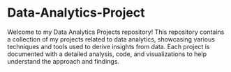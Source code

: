 # Data-Analytics-Project
Welcome to my Data Analytics Projects repository! This repository contains a collection of my projects related to data analytics, showcasing various techniques and tools used to derive insights from data. Each project is documented with a detailed analysis, code, and visualizations to help understand the approach and findings.
